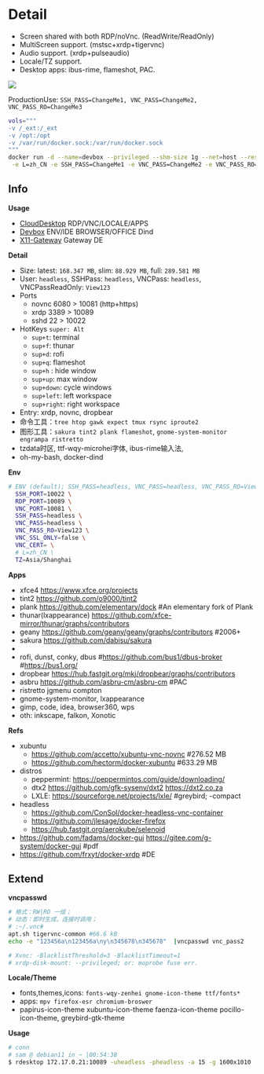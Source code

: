 
# Detail

- Screen shared with both RDP/noVnc. (ReadWrite/ReadOnly)
- MultiScreen support. (mstsc+xrdp+tigervnc)
- Audio support. (xrdp+pulseaudio)
- Locale/TZ support.
- Desktop apps: ibus-rime, flameshot, PAC.

![](https://gitee.com/infrastlabs/docker-headless/raw/dev/docs/res/design-MultiBox.png)

ProductionUse: `SSH_PASS=ChangeMe1, VNC_PASS=ChangeMe2, VNC_PASS_RO=ChangeMe3`

```bash
vols="""
-v /_ext:/_ext 
-v /opt:/opt 
-v /var/run/docker.sock:/var/run/docker.sock
"""
docker run -d --name=devbox --privileged --shm-size 1g --net=host --restart=always \
 -e L=zh_CN -e SSH_PASS=ChangeMe1 -e VNC_PASS=ChangeMe2 -e VNC_PASS_RO=ChangeMe3 $vols infrastlabs/docker-headless:full
```

## Info

**Usage**

- [CloudDesktop](docs/01-CloudDesktop.md) RDP/VNC/LOCALE/APPS
- [Devbox](docs/02-Devbox.md) ENV/IDE BROWSER/OFFICE Dind
- [X11-Gateway](docs/03-Gateway.md) Gateway DE

**Detail**

- Size: latest: `168.347 MB`, slim: `88.929 MB`, full: `289.581 MB`
- User: `headless`, SSHPass: `headless`, VNCPass: `headless`, VNCPassReadOnly: `View123`
- Ports
  - novnc 6080 > 10081 (http+https)
  - xrdp  3389 > 10089
  - sshd  22   > 10022
- HotKeys `super: Alt`
  - `sup+t`: terminal
  - `sup+f`: thunar
  - `sup+d`: rofi
  - `sup+q`: flameshot
  - `sup+h` : hide window
  - `sup+up`: max window
  - `sup+down`: cycle windows
  - `sup+left`: left workspace
  - `sup+right`: right workspace
- Entry: xrdp, novnc, dropbear
- 命令工具：`tree htop gawk expect tmux rsync iproute2`
- 图形工具：`sakura tint2 plank flameshot`, `gnome-system-monitor engrampa ristretto`
- tzdata时区, ttf-wqy-microhei字体, ibus-rime输入法,
- oh-my-bash, docker-dind

**Env**

```bash
# ENV (default); SSH_PASS=headless, VNC_PASS=headless, VNC_PASS_RO=View123; 
  SSH_PORT=10022 \
  RDP_PORT=10089 \
  VNC_PORT=10081 \
  SSH_PASS=headless \
  VNC_PASS=headless \
  VNC_PASS_RO=View123 \
  VNC_SSL_ONLY=false \
  VNC_CERT= \
  # L=zh_CN \ 
  TZ=Asia/Shanghai
```

**Apps**

- xfce4 https://www.xfce.org/projects
- tint2 https://github.com/o9000/tint2
- plank https://github.com/elementary/dock #An elementary fork of Plank
- thunar(lxappearance) https://github.com/xfce-mirror/thunar/graphs/contributors
- geany https://github.com/geany/geany/graphs/contributors #2006+
- sakura https://github.com/dabisu/sakura
- 
- rofi, dunst, conky, dbus #https://github.com/bus1/dbus-broker #https://bus1.org/
- dropbear https://hub.fastgit.org/mkj/dropbear/graphs/contributors
- asbru https://github.com/asbru-cm/asbru-cm #PAC
- ristretto jgmenu compton
- gnome-system-monitor, lxappearance
- gimp, code, idea, browser360, wps
- oth: inkscape, falkon, Xonotic

**Refs**

- xubuntu
  - https://github.com/accetto/xubuntu-vnc-novnc #276.52 MB
  - https://github.com/hectorm/docker-xubuntu #633.29 MB
- distros
  - peppermint: https://peppermintos.com/guide/downloading/
  - dtx2 https://github.com/gfk-sysenv/dxt2 https://dxt2.co.za
  - LXLE: https://sourceforge.net/projects/lxle/ #greybird; -compact 
- headless
  - https://github.com/ConSol/docker-headless-vnc-container
  - https://github.com/jlesage/docker-firefox
  - https://hub.fastgit.org/aerokube/selenoid
- https://github.com/fadams/docker-gui https://gitee.com/g-system/docker-gui #pdf
- https://github.com/frxyt/docker-xrdp #DE

## Extend

**vncpasswd**

```bash
# 格式：RW|RO 一组；
# 动态：即时生成，连接时调用；
# :~/.vnc# 
apt.sh tigervnc-common #66.6 kB
echo -e "123456a\n123456a\ny\n345678\n345678"  |vncpasswd vnc_pass2

# Xvnc: -BlacklistThreshold=3 -BlacklistTimeout=1
# xrdp-disk-mount: --privileged; or: moprobe fuse err.
```

**Locale/Theme**

- fonts,themes,icons: `fonts-wqy-zenhei gnome-icon-theme ttf/fonts*`
- apps: `mpv firefox-esr chromium-broswer`
- papirus-icon-theme xubuntu-icon-theme faenza-icon-theme pocillo-icon-theme, greybird-gtk-theme

**Usage**

```bash
# conn
# sam @ debian11 in ~ |00:54:38  
$ rdesktop 172.17.0.21:10089 -uheadless -pheadless -a 15 -g 1600x1010 


```